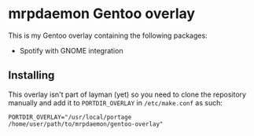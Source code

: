 mrpdaemon Gentoo overlay
========================

This is my Gentoo overlay containing the following packages:

* Spotify with GNOME integration

## Installing

This overlay isn't part of layman (yet) so you need to clone the repository
manually and add it to `PORTDIR_OVERLAY` in `/etc/make.conf` as such:

    PORTDIR_OVERLAY="/usr/local/portage /home/user/path/to/mrpdaemon/gentoo-overlay"
